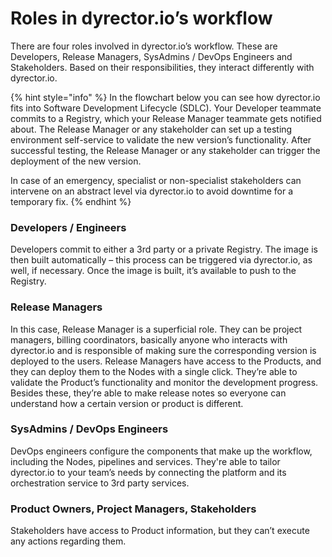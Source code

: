 # Roles in dyrector.io’s workflow

There are four roles involved in dyrector.io’s workflow. These are Developers, Release Managers, SysAdmins / DevOps Engineers and Stakeholders. Based on their responsibilities, they interact differently with dyrector.io.

{% hint style="info" %}
In the flowchart below you can see how dyrector.io fits into Software Development Lifecycle (SDLC). Your Developer teammate commits to a Registry, which your Release Manager teammate gets notified about. The Release Manager or any stakeholder can set up a testing environment self-service to validate the new version’s functionality. After successful testing, the Release Manager or any stakeholder can trigger the deployment of the new version.

In case of an emergency, specialist or non-specialist stakeholders can intervene on an abstract level via dyrector.io to avoid downtime for a temporary fix.
{% endhint %}

### Developers / Engineers

Developers commit to either a 3rd party or a private Registry. The image is then built automatically – this process can be triggered via dyrector.io, as well, if necessary. Once the image is built, it’s available to push to the Registry.

### Release Managers

In this case, Release Manager is a superficial role. They can be project managers, billing coordinators, basically anyone who interacts with dyrector.io and is responsible of making sure the corresponding version is deployed to the users. Release Managers have access to the Products, and they can deploy them to the Nodes with a single click. They’re able to validate the Product’s functionality and monitor the development progress. Besides these, they’re able to make release notes so everyone can understand how a certain version or product is different.

### SysAdmins / DevOps Engineers

DevOps engineers configure the components that make up the workflow, including the Nodes, pipelines and services. They're able to tailor dyrector.io to your team’s needs by connecting the platform and its orchestration service to 3rd party services.

### Product Owners, Project Managers, Stakeholders

Stakeholders have access to Product information, but they can’t execute any actions regarding them.
